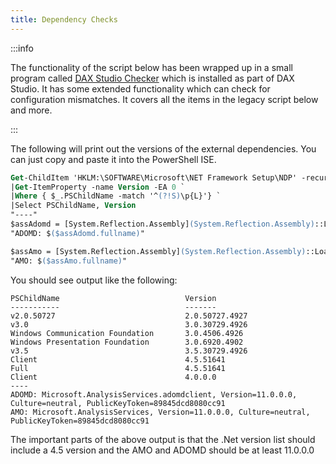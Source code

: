 ```yaml
---
title: Dependency Checks
---
```


:::info

 The functionality of the script below has been wrapped up in a small program called [DAX Studio Checker](../daxstudio-checker) which is installed as part of DAX Studio. It has some extended functionality which can check for configuration mismatches. It covers all the items in the legacy script below and more.

:::

The following will print out the versions of the external dependencies. You can just copy and paste it into the PowerShell ISE.
```ps
Get-ChildItem 'HKLM:\SOFTWARE\Microsoft\NET Framework Setup\NDP' -recurse `
|Get-ItemProperty -name Version -EA 0 `
|Where { $_.PSChildName -match '^(?!S)\p{L}'} `
|Select PSChildName, Version
"----"
$assAdomd = [System.Reflection.Assembly](System.Reflection.Assembly)::LoadWithPartialName("Microsoft.AnalysisServices.adomdclient")
"ADOMD: $($assAdomd.fullname)"

$assAmo = [System.Reflection.Assembly](System.Reflection.Assembly)::LoadWithPartialName("Microsoft.AnalysisServices")
"AMO: $($assAmo.fullname)"
```

You should see output like the following:
```
PSChildName                            Version
-----------                            -------
v2.0.50727                             2.0.50727.4927              
v3.0                                   3.0.30729.4926
Windows Communication Foundation       3.0.4506.4926
Windows Presentation Foundation        3.0.6920.4902
v3.5                                   3.5.30729.4926
Client                                 4.5.51641
Full                                   4.5.51641
Client                                 4.0.0.0
----
ADOMD: Microsoft.AnalysisServices.adomdclient, Version=11.0.0.0, Culture=neutral, PublicKeyToken=89845dcd8080cc91
AMO: Microsoft.AnalysisServices, Version=11.0.0.0, Culture=neutral, PublicKeyToken=89845dcd8080cc91
```

The important parts of the above output is that the .Net version list should include a 4.5 version and the AMO and ADOMD should be at least 11.0.0.0 